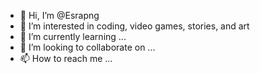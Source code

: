 - 👋 Hi, I’m @Esrapng
- 👀 I’m interested in coding, video games, stories, and art
- 🌱 I’m currently learning ...
- 💞️ I’m looking to collaborate on ...
- 📫 How to reach me ...

<!---
Esrapng/Esrapng is a ✨ special ✨ repository because its `README.md` (this file) appears on your GitHub profile.
You can click the Preview link to take a look at your changes.
--->
